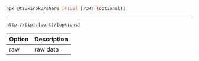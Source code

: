 ```sh
npx @tsukiroku/share [FILE] [PORT (optional)]
```

---

```sh
http://[ip]:[port]/[options]
```

| Option | Description |
| ------ | ----------- |
| raw    | raw data    |
